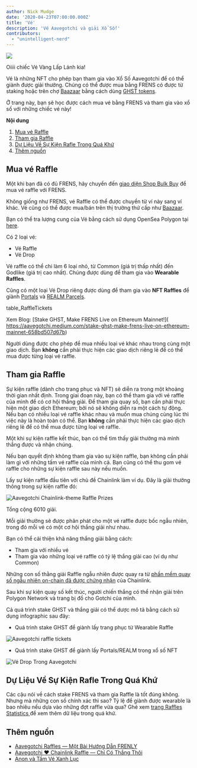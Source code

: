 ```yaml
---
author: Nick Mudge
date: '2020-04-23T07:00:00.000Z'
title: 'Vé'
description: 'Vé Aavegotchi và giải Xổ Số!'
contributors:
  - "unintelligent-nerd"
---
```


<div class="headerImageContainer">
<img class="headerImage" src="/tickets/ticket-godlike.svg">
<p class="headerImageText">Oiiii chiếc Vé Vàng Lấp Lánh kia!</p>
</div>

Vé là những NFT cho phép bạn tham gia vào Xổ Số Aavegotchi để có thể giành được giải thưởng. Chúng có thể được mua bằng FRENS có được từ staking hoặc trên chợ [Baazaar](/baazaar) bằng cách dùng [GHST tokens](/ghst).

Ở trang này, bạn sẽ học được cách mua vé bằng FRENS và tham gia vào xổ số với những chiếc vé này!

<div class="contentsBox">

**Nội dung**

<ol>
<li><a href=#purchasing-tickets>Mua vé Raffle</a></li>
<li><a href=#entering-raffles>Tham gia Raffle</a></li>
<li><a href=#past-raffles-statistics>Dự Liệu Về Sự Kiện Rafle Trong Quá Khứ</a></li>
<li><a href=#more-resources>Thêm nguồn</a></li>
</ol>

</div>

## Mua vé Raffle

Một khi bạn đã có đủ FRENS, hãy chuyển đến [ giao diện Shop Bulk Buy](https://aavegotchi.com/tickets) để mua vé raffle với FRENS.

Không giống như FRENS, vé Raffle có thể được chuyển từ ví này sang ví khác. Vé cũng có thể được mua/bán trên thị trường thứ cấp như [Baazaar](/baazaar).

Bạn có thể tra lượng cung của Vé bằng cách sử dụng OpenSea Polygon tại [here](https://opensea.io/collection/aavegotchi-raffle-tickets-polygon).

Có 2 loại vé:

* Vé Raffle
* Vé Drop

Vé raffle có thể chi làm 6 loại nhỏ, từ Common (giá trị thấp nhất) đến Godlike (giá trị cao nhất). Chúng được dùng để tham gia vào **Wearable Raffles**.

Cũng có một loại Vé Drop riêng được dùng để tham gia vào **NFT Raffles** để giành [Portals](/portals) và [REALM Parcels](/metaverse).

table_RaffleTickets

Xem Blog: \[Stake GHST, Make FRENS Live on Ethereum Mainnet!\]( https://aavegotchi.medium.com/stake-ghst-make-frens-live-on-ethereum-mainnet-658bd507d67b)

Người dùng được cho phép để mua nhiều loại vé khác nhau trong cùng một giao dịch. Bạn **không** cần phải thực hiện các giao dịch riêng lẻ để có thể mua được từng loại vé raffle.

## Tham gia Raffle

Sự kiện raffle (dành cho trang phục và NFT) sẽ diễn ra trong một khoảng thời gian nhất định. Trong giai đoạn này, bạn có thể tham gia với vé raffle của mình để có cơ hội thắng giải. Để tham gia quay số, bạn cần phải thực hiện một giao dịch Ethereum; bởi nó sẽ không diễn ra một cách tự động. Nếu bạn có nhiều loại vé raffle khác nhau và muốn mua chúng cùng lúc thì việc này là hoàn toàn có thể. Bạn **không** cần phải thực hiện các giao dịch riêng lẻ để có thể mua được từng loại vé raffle.

Một khi sự kiện raffle kết thúc, bạn có thể tìm thấy giải thưởng mà mình thắng được và nhận chúng.

Nếu bạn quyết định không tham gia vào sự kiện raffle, bạn không cần phải làm gì với những tấm vé raffle của mình cả. Bạn cũng có thể thu gom vé raffle cho những sự kiện raffle sau này nếu muốn.

Lấy sự kiện raffle đầu tiên với chủ đề Chainlink làm ví dụ. Đây là giải thưởng thông trong sự kiện raffle đó:

<img class = "bodyImage" src = "/tickets/link-raffle-prizes.png" alt = "Aavegotchi Chainlink-theme Raffle Prizes" />

Tổng cộng 6010 giải.

Mỗi giải thưởng sẽ được phân phát cho một vé raffle được bốc ngẫu nhiên, trong đó mỗi vé có một cơ hội thắng giải như nhau.

Bạn có thể cải thiện khả năng thắng giải bằng cách:
* Tham gia với nhiều vé
* Tham gia vào những loại vé raffle có tỷ lệ thắng giải cao (ví dụ như Common)

Những con số thằng giải Raffle ngẫu nhiên được quay ra từ [phần mềm quay số ngẫu nhiên on-chain đã được chứng nhận](https://blog.chain.link/verifiable-random-functions-vrf-random-number-generation-rng-feature/) của Chainlink.

Sau khi sự kiện quay số kết thúc, người chiến thắng có thể nhận giải trên Polygon Network và trang bị đồ cho Gotchi của mình.

Cả quá trình stake GHST và thắng giải có thể dược mô tả bằng cách sử dụng infographic sau đây:

* Quá trình stake GHST để giành lấy trang phục từ Wearable Raffle

<img class = "bodyImage" src = "/tickets/raffle-tickets-infographic.png" alt = "Aavegotchi raffle tickets" />

* Quá trình stake GHST để giành lấy Portals/REALM trong xổ số NFT

<img class = "bodyImage" src = "/tickets/drop-tickets-infographic.png" alt = "Vé Drop Trong Aavegotchi" />

## Dự Liệu Về Sự Kiện Rafle Trong Quá Khứ
Các cậu nói về cách stake FRENS và tham gia Raffle là tốt đúng không. Nhưng mà những con số chính xác thì sao? Tỷ lệ để giành được wearable là bao nhiêu nếu dựa vào những đợt raffle vừa qua? Ghé xem [trang Raffles Statistics ](/raffles-stats) để xem thêm dữ liệu trong quá khứ.

## Thêm nguồn

- [Aavegotchi Raffles — Một Bài Hướng Dẫn FRENLY](https://aavegotchi.medium.com/aavegotchi-raffles-a-frenly-guide-66f624c9bc60)
- [Aavegotchi ❤ Chainlink Raffle — Chỉ Có Thắng Thôi](https://aavegotchi.medium.com/aavegotchi-chainlink-raffle-you-just-won-af87712f1018)
- [Anon và Tấm Vé Xanh Lục](https://aavegotchi.medium.com/anon-and-the-green-ticket-5776969b3a69)
